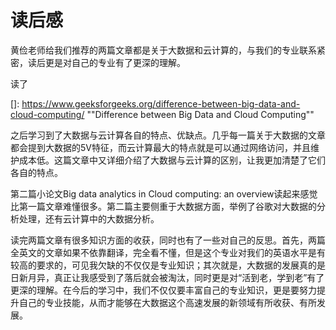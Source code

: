 # 读后感

黄俭老师给我们推荐的两篇文章都是关于大数据和云计算的，与我们的专业联系紧密，读后更是对自己的专业有了更深的理解。

读了

[]: https://www.geeksforgeeks.org/difference-between-big-data-and-cloud-computing/	""Difference between Big Data and Cloud Computing""

之后学习到了大数据与云计算各自的特点、优缺点。几乎每一篇关于大数据的文章都会提到大数据的5V特征，而云计算最大的特点就是可以通过网络访问，并且维护成本低。这篇文章中又详细介绍了大数据与云计算的区别，让我更加清楚了它们各自的特点。

第二篇小论文Big data analytics in Cloud computing: an overview读起来感觉比第一篇文章难懂很多。第二篇主要侧重于大数据方面，举例了谷歌对大数据的分析处理，还有云计算中的大数据分析。

读完两篇文章有很多知识方面的收获，同时也有了一些对自己的反思。首先，两篇全英文的文章如果不依靠翻译，完全看不懂，但是这个专业对我们的英语水平是有较高的要求的，可见我欠缺的不仅仅是专业知识；其次就是，大数据的发展真的是日新月异，真正让我感受到了落后就会被淘汰，同时更是对“活到老，学到老”有了更深的理解。在今后的学习中，我们不仅仅要丰富自己的专业知识，更是要努力提升自己的专业技能，从而才能够在大数据这个高速发展的新领域有所收获、有所发展。
